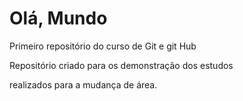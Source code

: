 # Olá, Mundo
 Primeiro repositório do curso de Git e git Hub
 
 Repositório criado para os demonstração dos estudos 
 
 realizados para a  mudança de área. 

